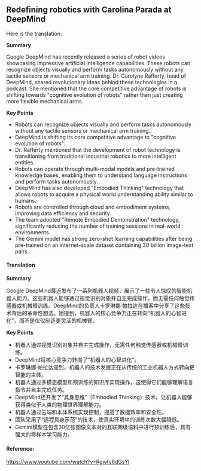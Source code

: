## Redefining robotics with Carolina Parada at DeepMind

Here is the translation:

**Summary**

Google DeepMind has recently released a series of robot videos showcasing impressive artificial intelligence capabilities. These robots can recognize objects visually and perform tasks autonomously without any tactile sensors or mechanical arm training. Dr. Carolyne Rafferty, head of DeepMind, shared revolutionary ideas behind these technologies in a podcast. She mentioned that the core competitive advantage of robots is shifting towards "cognitive evolution of robots" rather than just creating more flexible mechanical arms.

**Key Points**

* Robots can recognize objects visually and perform tasks autonomously without any tactile sensors or mechanical arm training.
* DeepMind is shifting its core competitive advantage to "cognitive evolution of robots".
* Dr. Rafferty mentioned that the development of robot technology is transitioning from traditional industrial robotics to more intelligent entities.
* Robots can operate through multi-modal models and pre-trained knowledge bases, enabling them to understand language instructions and perform tasks autonomously.
* DeepMind has also developed "Embodied Thinking" technology that allows robots to acquire a physical world understanding ability similar to humans.
* Robots are controlled through cloud and embodiment systems, improving data efficiency and security.
* The team adopted "Remote Embodied Demonstration" technology, significantly reducing the number of training sessions in real-world environments.
* The Gemini model has strong zero-shot learning capabilities after being pre-trained on an internet-scale dataset containing 30 billion image-text pairs.

#### Translation 

**Summary**

Google DeepMind最近发布了一系列机器人视频，展示了一些令人惊叹的智能机器人能力。这些机器人能够通过视觉识别对象并自主完成操作，而无需任何触觉传感器或机械臂训练。DeepMind的负责人卡罗琳娜·帕拉达在播客中分享了这些技术背后的革命性想法。她提到，机器人的核心竞争力正在转向“机器人的心智进化”，而不是仅仅制造更灵活的机械臂。

**Key Points**

* 机器人通过视觉识别对象并自主完成操作，无需任何触觉传感器或机械臂训练。
* DeepMind将核心竞争力转向了“机器人的心智进化”。
* 卡罗琳娜·帕拉达提到，机器人的技术发展正在从传统的工业机器人方式转向更智能的主体。
* 机器人通过多模态模型和预训练的知识库实现操作，这使得它们能够理解语言指令并自主完成任务。
* DeepMind还开发了“具身思维”（Embodied Thinking）技术，让机器人能够获得类似于人类的物理世界理解能力。
* 机器人通过云端和本体系统实现控制，提高了数据效率和安全性。
* 团队采用了“远程具身示范”的技术，使真实环境中的训练次数大幅降低。
* Gemini模型在包含30亿张图像文本对的互联网级语料中进行预训练后，具有强大的零样本学习能力。

#### Reference: 

https://www.youtube.com/watch?v=Rgwty6dGsYI